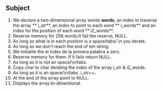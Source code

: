 ## Subject

1. We declare a two-dimensional array words **words**, an index to traverse the array ** i_str**, 
   an index to point to each word ** i_words** and an index for the position of each word ** i2_words**.
2. Reserve memory for 256 words.It fail the reserve, NULL.
3. As long as what is in each position is a space/tabs/ \n you iterate.
4. As long as we don't reach the end of teh string.
5. We initialite the el index de la primera palabra a zero.
6. Reserve memory for them .If it fails return NULL.
7. As long as it is not an space/\n/tabs.
8. Copy char to char iterating the index of the array i_str & i2_words.
9. As long as it is an space/\n/tabs. i_str++;
10. At the end of the array point to NULL.
11. Displays the array bi-dimentional.  
